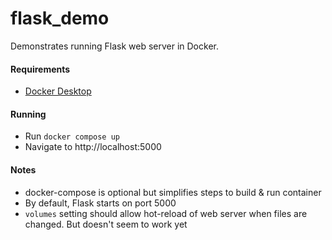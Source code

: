 # flask_demo

Demonstrates running Flask web server in Docker.

#### Requirements
-  [Docker Desktop](https://www.docker.com/products/docker-desktop)

#### Running

- Run `docker compose up`
- Navigate to http://localhost:5000

#### Notes

- docker-compose is optional but simplifies steps to build & run container
- By default, Flask starts on port 5000
- `volumes` setting should allow hot-reload of web server when files are changed. But doesn't seem to work yet